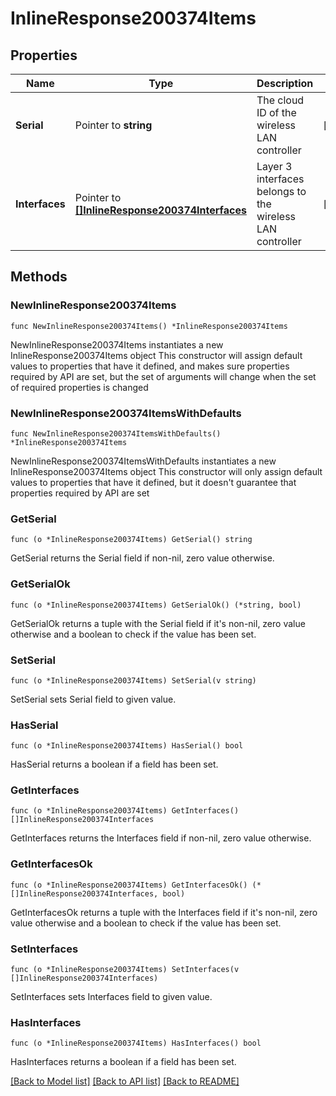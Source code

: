 # InlineResponse200374Items

## Properties

Name | Type | Description | Notes
------------ | ------------- | ------------- | -------------
**Serial** | Pointer to **string** | The cloud ID of the wireless LAN controller | [optional] 
**Interfaces** | Pointer to [**[]InlineResponse200374Interfaces**](InlineResponse200374Interfaces.md) | Layer 3 interfaces belongs to the wireless LAN controller | [optional] 

## Methods

### NewInlineResponse200374Items

`func NewInlineResponse200374Items() *InlineResponse200374Items`

NewInlineResponse200374Items instantiates a new InlineResponse200374Items object
This constructor will assign default values to properties that have it defined,
and makes sure properties required by API are set, but the set of arguments
will change when the set of required properties is changed

### NewInlineResponse200374ItemsWithDefaults

`func NewInlineResponse200374ItemsWithDefaults() *InlineResponse200374Items`

NewInlineResponse200374ItemsWithDefaults instantiates a new InlineResponse200374Items object
This constructor will only assign default values to properties that have it defined,
but it doesn't guarantee that properties required by API are set

### GetSerial

`func (o *InlineResponse200374Items) GetSerial() string`

GetSerial returns the Serial field if non-nil, zero value otherwise.

### GetSerialOk

`func (o *InlineResponse200374Items) GetSerialOk() (*string, bool)`

GetSerialOk returns a tuple with the Serial field if it's non-nil, zero value otherwise
and a boolean to check if the value has been set.

### SetSerial

`func (o *InlineResponse200374Items) SetSerial(v string)`

SetSerial sets Serial field to given value.

### HasSerial

`func (o *InlineResponse200374Items) HasSerial() bool`

HasSerial returns a boolean if a field has been set.

### GetInterfaces

`func (o *InlineResponse200374Items) GetInterfaces() []InlineResponse200374Interfaces`

GetInterfaces returns the Interfaces field if non-nil, zero value otherwise.

### GetInterfacesOk

`func (o *InlineResponse200374Items) GetInterfacesOk() (*[]InlineResponse200374Interfaces, bool)`

GetInterfacesOk returns a tuple with the Interfaces field if it's non-nil, zero value otherwise
and a boolean to check if the value has been set.

### SetInterfaces

`func (o *InlineResponse200374Items) SetInterfaces(v []InlineResponse200374Interfaces)`

SetInterfaces sets Interfaces field to given value.

### HasInterfaces

`func (o *InlineResponse200374Items) HasInterfaces() bool`

HasInterfaces returns a boolean if a field has been set.


[[Back to Model list]](../README.md#documentation-for-models) [[Back to API list]](../README.md#documentation-for-api-endpoints) [[Back to README]](../README.md)


